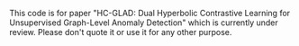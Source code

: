 This code is for paper "HC-GLAD: Dual Hyperbolic Contrastive Learning for Unsupervised Graph-Level Anomaly Detection" which is currently under review. 
Please don't quote it or use it for any other purpose.
